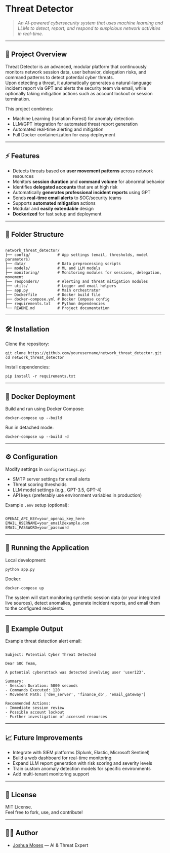 <!DOCTYPE html>
<html lang="en">
<head>
    <meta charset="UTF-8">
    <title>Threat Detector</title>
</head>
<body>

<h1>Threat Detector</h1>

<blockquote><em>An AI-powered cybersecurity system that uses machine learning and LLMs to detect, report, and respond to suspicious network activities in real-time.</em></blockquote>

<hr>

<h2>🚀 Project Overview</h2>

<p>Threat Detector is an advanced, modular platform that continuously monitors network session data, user behavior, delegation risks, and command patterns to detect potential cyber threats.<br>
Upon detecting a threat, it automatically generates a natural-language incident report via GPT and alerts the security team via email, while optionally taking mitigation actions such as account lockout or session termination.</p>

<p>This project combines:</p>
<ul>
  <li>Machine Learning (Isolation Forest) for anomaly detection</li>
  <li>LLM/GPT integration for automated threat report generation</li>
  <li>Automated real-time alerting and mitigation</li>
  <li>Full Docker containerization for easy deployment</li>
</ul>

<hr>

<h2>⚡ Features</h2>

<ul>
  <li>Detects threats based on <strong>user movement patterns</strong> across network resources</li>
  <li>Monitors <strong>session duration</strong> and <strong>command volume</strong> for abnormal behavior</li>
  <li>Identifies <strong>delegated accounts</strong> that are at high risk</li>
  <li>Automatically <strong>generates professional incident reports</strong> using GPT</li>
  <li>Sends <strong>real-time email alerts</strong> to SOC/security teams</li>
  <li>Supports <strong>automated mitigation</strong> actions</li>
  <li>Modular and <strong>easily extendable</strong> design</li>
  <li><strong>Dockerized</strong> for fast setup and deployment</li>
</ul>

<hr>

<h2>📂 Folder Structure</h2>

<pre><code>
network_threat_detector/
├── config/            # App settings (email, thresholds, model parameters)
├── data/              # Data preprocessing scripts
├── models/            # ML and LLM models
├── monitoring/        # Monitoring modules for sessions, delegation, movement
├── responders/        # Alerting and threat mitigation modules
├── utils/             # Logger and email helpers
├── app.py             # Main orchestrator
├── Dockerfile         # Docker build file
├── docker-compose.yml # Docker Compose config
├── requirements.txt   # Python dependencies
└── README.md          # Project documentation
</code></pre>

<hr>

<h2>🛠 Installation</h2>

<p>Clone the repository:</p>

<pre><code>git clone https://github.com/yourusername/network_threat_detector.git
cd network_threat_detector
</code></pre>

<p>Install dependencies:</p>

<pre><code>pip install -r requirements.txt
</code></pre>

<hr>

<h2>🐳 Docker Deployment</h2>

<p>Build and run using Docker Compose:</p>

<pre><code>docker-compose up --build
</code></pre>

<p>Run in detached mode:</p>

<pre><code>docker-compose up --build -d
</code></pre>

<hr>

<h2>⚙️ Configuration</h2>

<p>Modify settings in <code>config/settings.py</code>:</p>

<ul>
  <li>SMTP server settings for email alerts</li>
  <li>Threat scoring thresholds</li>
  <li>LLM model settings (e.g., GPT-3.5, GPT-4)</li>
  <li>API keys (preferably use environment variables in production)</li>
</ul>

<p>Example <code>.env</code> setup (optional):</p>

<pre><code>
OPENAI_API_KEY=your_openai_key_here
EMAIL_USERNAME=your_email@example.com
EMAIL_PASSWORD=your_password
</code></pre>

<hr>

<h2>🧪 Running the Application</h2>

<p>Local development:</p>

<pre><code>python app.py
</code></pre>

<p>Docker:</p>

<pre><code>docker-compose up
</code></pre>

<p>The system will start monitoring synthetic session data (or your integrated live sources), detect anomalies, generate incident reports, and email them to the configured recipients.</p>

<hr>

<h2>📝 Example Output</h2>

<p>Example threat detection alert email:</p>

<pre><code>
Subject: Potential Cyber Threat Detected

Dear SOC Team,

A potential cyberattack was detected involving user 'user123'.

Summary:
- Session Duration: 5000 seconds
- Commands Executed: 120
- Movement Path: ['dev_server', 'finance_db', 'email_gateway']

Recommended Actions:
- Immediate session review
- Possible account lockout
- Further investigation of accessed resources
</code></pre>

<hr>

<h2>📈 Future Improvements</h2>

<ul>
  <li>Integrate with SIEM platforms (Splunk, Elastic, Microsoft Sentinel)</li>
  <li>Build a web dashboard for real-time monitoring</li>
  <li>Expand LLM report generation with risk scoring and severity levels</li>
  <li>Train custom anomaly detection models for specific environments</li>
  <li>Add multi-tenant monitoring support</li>
</ul>

<hr>

<h2>📜 License</h2>

<p>MIT License.<br>
Feel free to fork, use, and contribute!</p>

<hr>

<h2>👨‍💻 Author</h2>

<ul>
  <li><a href="https://github.com/joshuanmoses">Joshua Moses</a> — AI & Threat Expert</li>
</ul>

</body>
</html>
